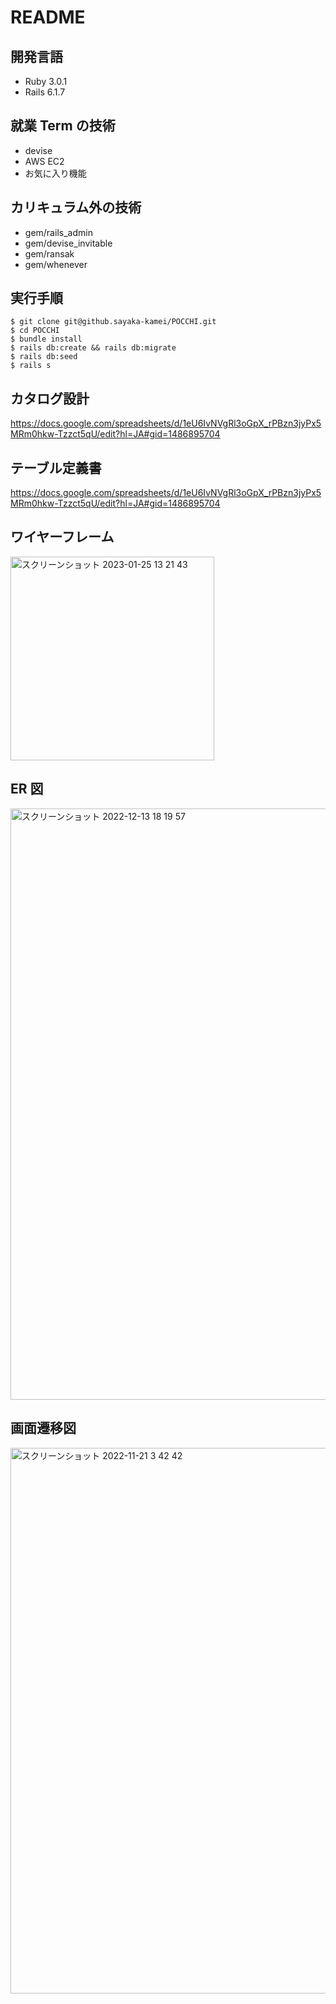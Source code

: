 # **README**

## **開発言語**

- Ruby 3.0.1
- Rails 6.1.7

## **就業 Term の技術**

- devise
- AWS EC2
- お気に入り機能

## **カリキュラム外の技術**

- gem/rails_admin
- gem/devise_invitable
- gem/ransak
- gem/whenever

## **実行手順**

```
$ git clone git@github.sayaka-kamei/POCCHI.git
$ cd POCCHI
$ bundle install
$ rails db:create && rails db:migrate
$ rails db:seed
$ rails s
```

## **カタログ設計**

https://docs.google.com/spreadsheets/d/1eU6IvNVgRl3oGpX_rPBzn3jyPx5MRm0hkw-Tzzct5qU/edit?hl=JA#gid=1486895704

## **テーブル定義書**

https://docs.google.com/spreadsheets/d/1eU6IvNVgRl3oGpX_rPBzn3jyPx5MRm0hkw-Tzzct5qU/edit?hl=JA#gid=1486895704

## **ワイヤーフレーム**

<img width="326" alt="スクリーンショット 2023-01-25 13 21 43" src="https://user-images.githubusercontent.com/112692112/214479346-cdcd8fb3-5a7b-46c9-aab9-a29769d9a686.png">

## **ER 図**

<img width="946" alt="スクリーンショット 2022-12-13 18 19 57" src="https://user-images.githubusercontent.com/112692112/207294592-55e445f1-7bd5-4b50-a31b-4498a630b741.png">

## **画面遷移図**

<img width="873" alt="スクリーンショット 2022-11-21 3 42 42" src="https://user-images.githubusercontent.com/112692112/202920017-d771dcb5-a5d5-4254-a4e7-2d936c762ed6.png">

